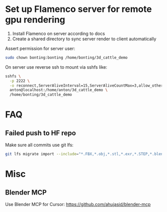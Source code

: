 # Set up Flamenco server for remote gpu rendering

1. Install Flamenco on server according to docs
2. Create a shared directory to sync server render to client automatically

Assert permission for server user:
```bash
sudo chown bonting:bonting /home/bonting/3d_cattle_demo
```

On server use reverse ssh to mount via sshfs like:
```bash
sshfs \
  -p 2222 \
  -o reconnect,ServerAliveInterval=15,ServerAliveCountMax=3,allow_other \
  anton@localhost:/home/anton/3d_cattle_demo \
  /home/bonting/3d_cattle_demo
```

# FAQ
## Failed push to HF repo
Make sure all commits use git lfs:
```bash
git lfs migrate import --include="*.FBX,*.obj,*.stl,*.exr,*.STEP,*.blend,*.blend1,*.fspy"
```

# Misc
## Blender MCP
Use Blender MCP for Cursor: https://github.com/ahujasid/blender-mcp